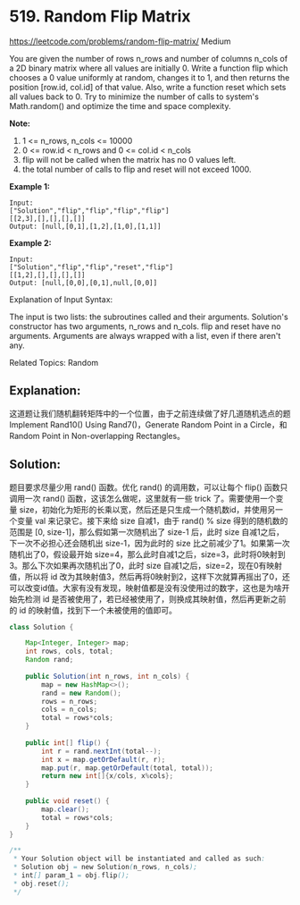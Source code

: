 # 519. Random Flip Matrix
<https://leetcode.com/problems/random-flip-matrix/>
Medium

You are given the number of rows n_rows and number of columns n_cols of a 2D binary matrix where all values are initially 0. Write a function flip which chooses a 0 value uniformly at random, changes it to 1, and then returns the position [row.id, col.id] of that value. Also, write a function reset which sets all values back to 0. Try to minimize the number of calls to system's Math.random() and optimize the time and space complexity.

**Note:**

1. 1 <= n_rows, n_cols <= 10000
2. 0 <= row.id < n_rows and 0 <= col.id < n_cols
3. flip will not be called when the matrix has no 0 values left.
4. the total number of calls to flip and reset will not exceed 1000.

**Example 1:**

    Input: 
    ["Solution","flip","flip","flip","flip"]
    [[2,3],[],[],[],[]]
    Output: [null,[0,1],[1,2],[1,0],[1,1]]

**Example 2:**

    Input: 
    ["Solution","flip","flip","reset","flip"]
    [[1,2],[],[],[],[]]
    Output: [null,[0,0],[0,1],null,[0,0]]

Explanation of Input Syntax:

The input is two lists: the subroutines called and their arguments. Solution's constructor has two arguments, n_rows and n_cols. flip and reset have no arguments. Arguments are always wrapped with a list, even if there aren't any.

Related Topics: Random

## Explanation: 

这道题让我们随机翻转矩阵中的一个位置，由于之前连续做了好几道随机选点的题 Implement Rand10() Using Rand7()，Generate Random Point in a Circle，和 Random Point in Non-overlapping Rectangles。

## Solution: 
题目要求尽量少用 rand() 函数。优化 rand() 的调用数，可以让每个 flip() 函数只调用一次 rand() 函数，这该怎么做呢，这里就有一些 trick 了。需要使用一个变量 size，初始化为矩形的长乘以宽，然后还是只生成一个随机数id，并使用另一个变量 val 来记录它。接下来给 size 自减1，由于 rand() % size 得到的随机数的范围是 [0, size-1]，那么假如第一次随机出了 size-1 后，此时 size 自减1之后，下一次不必担心还会随机出 size-1，因为此时的 size 比之前减少了1。如果第一次随机出了0，假设最开始 size=4，那么此时自减1之后，size=3，此时将0映射到3。那么下次如果再次随机出了0，此时 size 自减1之后，size=2，现在0有映射值，所以将 id 改为其映射值3，然后再将0映射到2，这样下次就算再摇出了0，还可以改变id值。大家有没有发现，映射值都是没有没使用过的数字，这也是为啥开始先检测 id 是否被使用了，若已经被使用了，则换成其映射值，然后再更新之前的 id 的映射值，找到下一个未被使用的值即可。

```java
class Solution {

    Map<Integer, Integer> map;
    int rows, cols, total;
    Random rand;
    
    public Solution(int n_rows, int n_cols) {
        map = new HashMap<>();
        rand = new Random();
        rows = n_rows;
        cols = n_cols;
        total = rows*cols;
    }
    
    public int[] flip() {
        int r = rand.nextInt(total--);
        int x = map.getOrDefault(r, r);
        map.put(r, map.getOrDefault(total, total));
        return new int[]{x/cols, x%cols};
    }
    
    public void reset() {
        map.clear();
        total = rows*cols;
    }
}

/**
 * Your Solution object will be instantiated and called as such:
 * Solution obj = new Solution(n_rows, n_cols);
 * int[] param_1 = obj.flip();
 * obj.reset();
 */
 ```